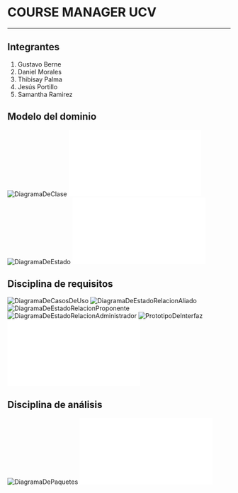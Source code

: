 # COURSE MANAGER UCV
***

## Integrantes

1. Gustavo Berne
2. Daniel Morales
3. Thibisay Palma
4. Jesús Portillo
5. Samantha Ramirez

## Modelo del dominio
![DiagramaDeClase](docs/scenariosView/ModeloDeDominioDiagramaDeClase.png)
![GlosarioDeTerminos](docs/scenariosView/ModeloDeDominioGlosarioDeTerminos.pdf)
![DiagramaDeEstado](docs/scenariosView/ModeloDeDominioDiagramaDeEstado.png)
![ModeloDeDominioEntrega1](docs/scenariosView/ModeloDeDominioEntrega1.pdf)

## Disciplina de requisitos
![DiagramaDeCasosDeUso](docs/scenariosView/DisciplinaDeRequisitosDiagramaDeCasosDeUso.png)
![DiagramaDeEstadoRelacionAliado](docs/scenariosView/DisciplinaDeRequisitosDiagramaDeEstadoRelacionAliado.png)
![DiagramaDeEstadoRelacionProponente](docs/scenariosView/DisciplinaDeRequisitosDiagramaDeEstadoRelacionProponente.png)
![DiagramaDeEstadoRelacionAdministrador](docs/scenariosView/DisciplinaDeRequisitosDiagramaDeEstadoRelacionAdministrador.png)
![PrototipoDeInterfaz](docs/scenariosView/DisciplinaDeRequisitosPrototipoDeInterfaz.png)
![DisciplinaDeRequisitosEntrega2](docs/scenariosView/DisciplinaDeRequisitosEntrega2.pdf)

## Disciplina de análisis
![DiagramaDePaquetes](docs/scenariosView/DisciplinaDeAnalisisDiagramaDePaquetes.png)
![DisciplinaDeAnalisisEntrega3](docs/scenariosView/DisciplinaDeAnalisisEntrega3.pdf)